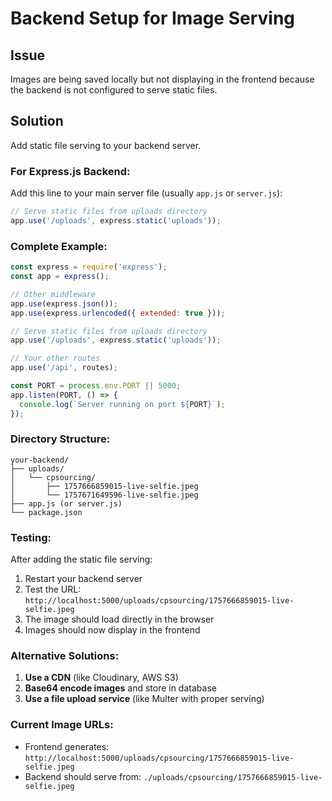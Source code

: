 # Backend Setup for Image Serving

## Issue
Images are being saved locally but not displaying in the frontend because the backend is not configured to serve static files.

## Solution
Add static file serving to your backend server.

### For Express.js Backend:

Add this line to your main server file (usually `app.js` or `server.js`):

```javascript
// Serve static files from uploads directory
app.use('/uploads', express.static('uploads'));
```

### Complete Example:

```javascript
const express = require('express');
const app = express();

// Other middleware
app.use(express.json());
app.use(express.urlencoded({ extended: true }));

// Serve static files from uploads directory
app.use('/uploads', express.static('uploads'));

// Your other routes
app.use('/api', routes);

const PORT = process.env.PORT || 5000;
app.listen(PORT, () => {
  console.log(`Server running on port ${PORT}`);
});
```

### Directory Structure:
```
your-backend/
├── uploads/
│   └── cpsourcing/
│       ├── 1757666859015-live-selfie.jpeg
│       └── 1757671649596-live-selfie.jpeg
├── app.js (or server.js)
└── package.json
```

### Testing:
After adding the static file serving:

1. Restart your backend server
2. Test the URL: `http://localhost:5000/uploads/cpsourcing/1757666859015-live-selfie.jpeg`
3. The image should load directly in the browser
4. Images should now display in the frontend

### Alternative Solutions:

1. **Use a CDN** (like Cloudinary, AWS S3)
2. **Base64 encode images** and store in database
3. **Use a file upload service** (like Multer with proper serving)

### Current Image URLs:
- Frontend generates: `http://localhost:5000/uploads/cpsourcing/1757666859015-live-selfie.jpeg`
- Backend should serve from: `./uploads/cpsourcing/1757666859015-live-selfie.jpeg`
